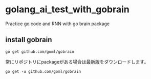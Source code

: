 # golang_ai_test_with_gobrain
Practice go code and RNN with go brain package

## install gobrain
```
go get github.com/goml/gobrain
```

常にリポジトリにpackageがある場合は最新版をダウンロードします。
```
go get -u github.com/goml/gobrain
```

